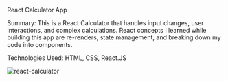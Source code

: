 React Calculator App

Summary: This is a React Calculator that handles input changes, user interactions, and complex calculations. React concepts I learned while building this app are re-renders, state management, and breaking down my code into components.

Technologies Used: HTML, CSS, React.JS

![react-calculator](https://user-images.githubusercontent.com/97071278/210927453-418ba4cb-ff08-492d-9acd-1f4f497f3f7c.png)
